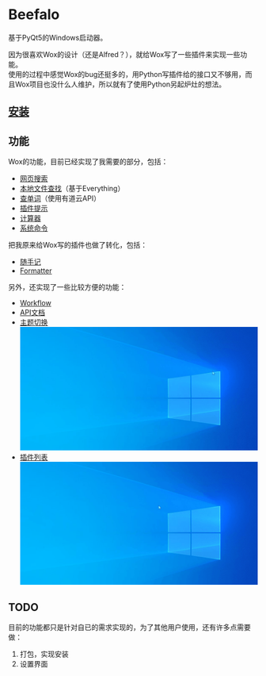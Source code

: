 # Beefalo

基于PyQt5的Windows启动器。  

因为很喜欢Wox的设计（还是Alfred？），就给Wox写了一些插件来实现一些功能。  
使用的过程中感觉Wox的bug还挺多的，用Python写插件给的接口又不够用，而且Wox项目也没什么人维护，所以就有了使用Python另起炉灶的想法。

## [安装](安装.md)

## 功能
Wox的功能，目前已经实现了我需要的部分，包括： 

+ [网页搜索](plugins/web_search)
+ [本地文件查找](plugins/everything)（基于Everything）
+ [查单词](plugins/translate)（使用有道云API）
+ [插件提示](plugins/plugin_hint)
+ [计算器](plugins/calculator)
+ [系统命令](plugins/system_cmd)


把我原来给Wox写的插件也做了转化，包括：  
+ [随手记](https://github.com/enria/Wox.Plugin.SSJ)  
+ [Formatter](https://github.com/enria/Wox.Plugin.Formatter)

另外，还实现了一些比较方便的功能：
+ [Workflow](plugins/workflow)
+ [API文档](plugins/api)
+ [主题切换](plugins/theme)
![主题列表](images/readme_theme.gif)
+ [插件列表](plugins/plugin_hint)  
![插件列表](images/readme_pl.gif)

## TODO
目前的功能都只是针对自已的需求实现的，为了其他用户使用，还有许多点需要做：
1. 打包，实现安装
2. 设置界面
